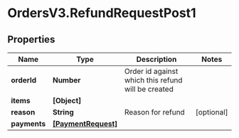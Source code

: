 # OrdersV3.RefundRequestPost1

## Properties
Name | Type | Description | Notes
------------ | ------------- | ------------- | -------------
**orderId** | **Number** | Order id against which this refund will be created | 
**items** | **[Object]** |  | 
**reason** | **String** | Reason for refund | [optional] 
**payments** | [**[PaymentRequest]**](PaymentRequest.md) |  | 
